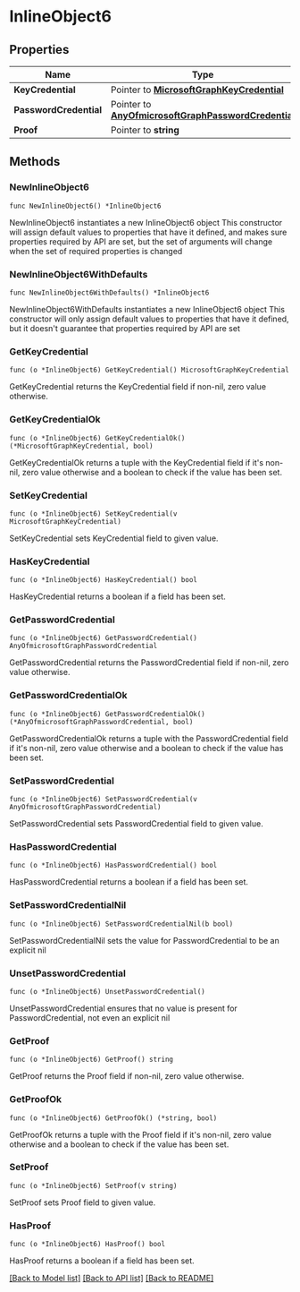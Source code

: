 # InlineObject6

## Properties

Name | Type | Description | Notes
------------ | ------------- | ------------- | -------------
**KeyCredential** | Pointer to [**MicrosoftGraphKeyCredential**](MicrosoftGraphKeyCredential.md) |  | [optional] 
**PasswordCredential** | Pointer to [**AnyOfmicrosoftGraphPasswordCredential**](anyOf&lt;microsoft.graph.passwordCredential&gt;.md) |  | [optional] 
**Proof** | Pointer to **string** |  | [optional] 

## Methods

### NewInlineObject6

`func NewInlineObject6() *InlineObject6`

NewInlineObject6 instantiates a new InlineObject6 object
This constructor will assign default values to properties that have it defined,
and makes sure properties required by API are set, but the set of arguments
will change when the set of required properties is changed

### NewInlineObject6WithDefaults

`func NewInlineObject6WithDefaults() *InlineObject6`

NewInlineObject6WithDefaults instantiates a new InlineObject6 object
This constructor will only assign default values to properties that have it defined,
but it doesn't guarantee that properties required by API are set

### GetKeyCredential

`func (o *InlineObject6) GetKeyCredential() MicrosoftGraphKeyCredential`

GetKeyCredential returns the KeyCredential field if non-nil, zero value otherwise.

### GetKeyCredentialOk

`func (o *InlineObject6) GetKeyCredentialOk() (*MicrosoftGraphKeyCredential, bool)`

GetKeyCredentialOk returns a tuple with the KeyCredential field if it's non-nil, zero value otherwise
and a boolean to check if the value has been set.

### SetKeyCredential

`func (o *InlineObject6) SetKeyCredential(v MicrosoftGraphKeyCredential)`

SetKeyCredential sets KeyCredential field to given value.

### HasKeyCredential

`func (o *InlineObject6) HasKeyCredential() bool`

HasKeyCredential returns a boolean if a field has been set.

### GetPasswordCredential

`func (o *InlineObject6) GetPasswordCredential() AnyOfmicrosoftGraphPasswordCredential`

GetPasswordCredential returns the PasswordCredential field if non-nil, zero value otherwise.

### GetPasswordCredentialOk

`func (o *InlineObject6) GetPasswordCredentialOk() (*AnyOfmicrosoftGraphPasswordCredential, bool)`

GetPasswordCredentialOk returns a tuple with the PasswordCredential field if it's non-nil, zero value otherwise
and a boolean to check if the value has been set.

### SetPasswordCredential

`func (o *InlineObject6) SetPasswordCredential(v AnyOfmicrosoftGraphPasswordCredential)`

SetPasswordCredential sets PasswordCredential field to given value.

### HasPasswordCredential

`func (o *InlineObject6) HasPasswordCredential() bool`

HasPasswordCredential returns a boolean if a field has been set.

### SetPasswordCredentialNil

`func (o *InlineObject6) SetPasswordCredentialNil(b bool)`

 SetPasswordCredentialNil sets the value for PasswordCredential to be an explicit nil

### UnsetPasswordCredential
`func (o *InlineObject6) UnsetPasswordCredential()`

UnsetPasswordCredential ensures that no value is present for PasswordCredential, not even an explicit nil
### GetProof

`func (o *InlineObject6) GetProof() string`

GetProof returns the Proof field if non-nil, zero value otherwise.

### GetProofOk

`func (o *InlineObject6) GetProofOk() (*string, bool)`

GetProofOk returns a tuple with the Proof field if it's non-nil, zero value otherwise
and a boolean to check if the value has been set.

### SetProof

`func (o *InlineObject6) SetProof(v string)`

SetProof sets Proof field to given value.

### HasProof

`func (o *InlineObject6) HasProof() bool`

HasProof returns a boolean if a field has been set.


[[Back to Model list]](../README.md#documentation-for-models) [[Back to API list]](../README.md#documentation-for-api-endpoints) [[Back to README]](../README.md)


